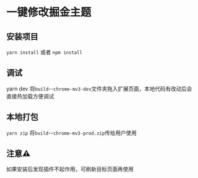 
# 一键修改掘金主题

## 安装项目
`yarn install` 或者 `npm install`
## 调试
yarn dev
将`build`--`chrome-mv3-dev`文件夹拖入扩展页面，本地代码有改动后会直接热加载方便调试

## 本地打包
`yarn zip`
将`build`--`chrome-mv3-prod.zip`传给用户使用

## 注意⚠️
如果安装后发现插件不起作用，可刷新目标页面再使用
